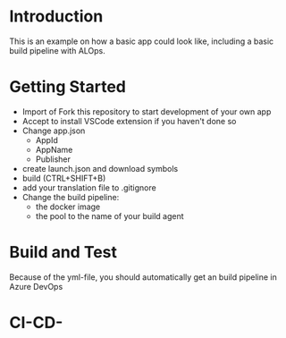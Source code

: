 # Introduction 
This is an example on how a basic app could look like, including a basic build pipeline with ALOps.

# Getting Started
- Import of Fork this repository to start development of your own app
- Accept to install VSCode extension if you haven't done so
- Change app.json
  - AppId
  - AppName 
  - Publisher
- create launch.json and download symbols
- build (CTRL+SHIFT+B)
- add your translation file to .gitignore
- Change the build pipeline:
  - the docker image
  - the pool to the name of your build agent
  

# Build and Test
Because of the yml-file, you should automatically get an build pipeline in Azure DevOps

# CI-CD-
